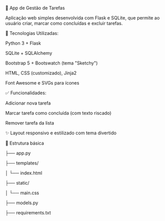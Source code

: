 📝 App de Gestão de Tarefas

Aplicação web simples desenvolvida com Flask e SQLite, que permite ao usuário criar, marcar como concluídas e excluir tarefas.

🔧 Tecnologias Utilizadas:

Python 3 + Flask

SQLite + SQLAlchemy

Bootstrap 5 + Bootswatch (tema "Sketchy")

HTML, CSS (customizado), Jinja2

Font Awesome e SVGs para ícones

✅ Funcionalidades:

Adicionar nova tarefa

Marcar tarefa como concluída (com texto riscado)

Remover tarefa da lista


✨
Layout responsivo e estilizado com tema divertido

📂 Estrutura básica

├── app.py

├── templates/

│   └── index.html

├── static/

│   └── main.css

├── models.py

├── requirements.txt




